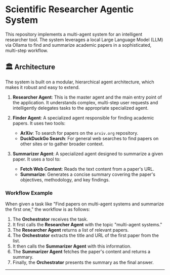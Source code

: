 # Scientific Researcher Agentic System

This repository implements a multi-agent system for an intelligent researcher tool. The system leverages a local Large Language Model (LLM) via Ollama to find and summarize academic papers in a sophisticated, multi-step workflow.

## 🏛️ Architecture

The system is built on a modular, hierarchical agent architecture, which makes it robust and easy to extend.

1.  **Researcher Agent**: This is the master agent and the main entry point of the application. It understands complex, multi-step user requests and intelligently delegates tasks to the appropriate specialized agent.

2.  **Finder Agent**: A specialized agent responsible for finding academic papers. It uses two tools:
    *   **ArXiv**: To search for papers on the `arxiv.org` repository.
    *   **DuckDuckGo Search**: For general web searches to find papers on other sites or to gather broader context.

3.  **Summarizer Agent**: A specialized agent designed to summarize a given paper. It uses a tool to:
    *   **Fetch Web Content**: Reads the text content from a paper's URL.
    *   **Summarize**: Generates a concise summary covering the paper's objectives, methodology, and key findings.

### Workflow Example
When given a task like "Find papers on multi-agent systems and summarize the first one," the workflow is as follows:
1. The **Orchestrator** receives the task.
2. It first calls the **Researcher Agent** with the topic "multi-agent systems."
3. The **Researcher Agent** returns a list of relevant papers.
4. The **Orchestrator** extracts the title and URL of the first paper from the list.
5. It then calls the **Summarizer Agent** with this information.
6. The **Summarizer Agent** fetches the paper's content and returns a summary.
7. Finally, the **Orchestrator** presents the summary as the final answer.

---